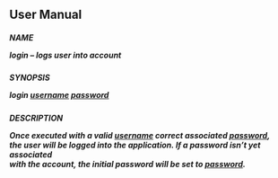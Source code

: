 ## User Manual

<h5> NAME 

<b>login</b> – logs user into account 
 
<h5> SYNOPSIS 

login <u>username</u> <u>password</u>

<h5> DESCRIPTION 

Once executed with a valid <u>username</u> correct associated <u>password</u>,   
the user will be logged into the application. If a password isn’t yet associated   
with the account, the initial password will be set to <u>password</u>.  
